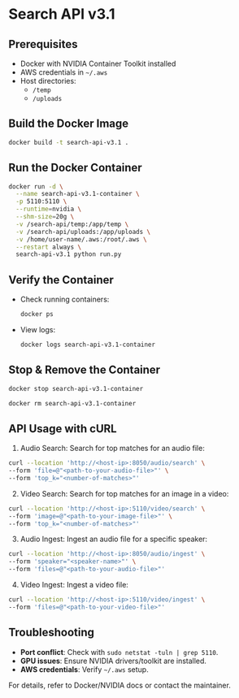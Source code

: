 # Search API v3.1

## Prerequisites
- Docker with NVIDIA Container Toolkit installed
- AWS credentials in `~/.aws`
- Host directories:
  - `/temp`
  - `/uploads`

## Build the Docker Image
```bash
docker build -t search-api-v3.1 .
```

## Run the Docker Container
```bash
docker run -d \
  --name search-api-v3.1-container \
  -p 5110:5110 \
  --runtime=nvidia \
  --shm-size=20g \
  -v /search-api/temp:/app/temp \
  -v /search-api/uploads:/app/uploads \
  -v /home/user-name/.aws:/root/.aws \
  --restart always \
  search-api-v3.1 python run.py
```

## Verify the Container
- Check running containers:
  ```bash
  docker ps
  ```
- View logs:
  ```bash
  docker logs search-api-v3.1-container
  ```

## Stop & Remove the Container
```bash
docker stop search-api-v3.1-container

docker rm search-api-v3.1-container
```

## API Usage with cURL
1. Audio Search:
Search for top matches for an audio file:

```bash
curl --location 'http://<host-ip>:8050/audio/search' \
--form 'file=@"<path-to-your-audio-file>"' \
--form 'top_k="<number-of-matches>"'
```

2. Video Search:
Search for top matches for an image in a video:
```bash
curl --location 'http://<host-ip>:5110/video/search' \
--form 'image=@"<path-to-your-image-file>"' \
--form 'top_k="<number-of-matches>"'
``` 

3. Audio Ingest:
Ingest an audio file for a specific speaker:
```bash
curl --location 'http://<host-ip>:8050/audio/ingest' \
--form 'speaker="<speaker-name>"' \
--form 'files=@"<path-to-your-audio-file>"'
```

4. Video Ingest:
Ingest a video file:
```bash
curl --location 'http://<host-ip>:5110/video/ingest' \
--form 'files=@"<path-to-your-video-file>"'
```

## Troubleshooting
- **Port conflict**: Check with `sudo netstat -tuln | grep 5110`.
- **GPU issues**: Ensure NVIDIA drivers/toolkit are installed.
- **AWS credentials**: Verify `~/.aws` setup.

For details, refer to Docker/NVIDIA docs or contact the maintainer.
